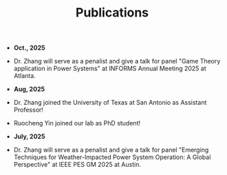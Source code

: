 ﻿---
layout: archive
title: "Publications"
permalink: /publications/
author_profile: true
---
* **Oct., 2025**
* Dr. Zhang will serve as a penalist and give a talk for panel "Game Theory application in Power Systems" at INFORMS Annual Meeting 2025 at Atlanta. 

* **Aug, 2025**
* Dr. Zhang joined the University of Texas at San Antonio as Assistant Professor!
* Ruocheng Yin joined our lab as PhD student!

* **July, 2025**
* Dr. Zhang will serve as a penalist and give a talk for panel "Emerging Techniques for Weather-Impacted Power System Operation: A Global Perspective" at IEEE PES GM 2025 at Austin. 
